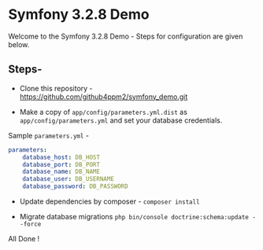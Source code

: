 Symfony 3.2.8 Demo
========================

Welcome to the Symfony 3.2.8 Demo - Steps for configuration are given below.

Steps-
--------------

  * Clone this repository - https://github.com/github4ppm2/symfony_demo.git

  * Make a copy of ``` app/config/parameters.yml.dist ``` as ``` app/config/parameters.yml ``` and set your database credentials.

  Sample ```parameters.yml``` -
  ```yaml
  parameters:
      database_host: DB_HOST
      database_port: DB_PORT
      database_name: DB_NAME
      database_user: DB_USERNAME
      database_password: DB_PASSWORD
  ```

  * Update dependencies by composer - ``` composer install ```

  * Migrate database migrations ``` php bin/console doctrine:schema:update --force ```

All Done !
